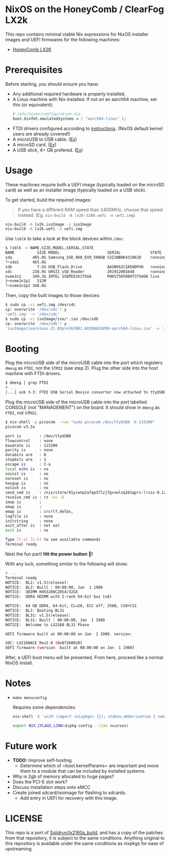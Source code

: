 # NixOS on the HoneyComb / ClearFog LX2k

This repo contains minimal viable Nix expressions for NixOS installer images and UEFI
firmwares for the following machines:

* [HoneyComb LX2K][lx2k-store]

# Prerequisites

Before starting, you should ensure you have:

* Any additional required hardware is properly installed.
* A Linux machine with Nix installed.
  If not on an aarch64 machine, set this (or equivalent): 
  ```nix
  # /etc/nixos/configuration.nix
  boot.binfmt.emulatedSystems = [ "aarch64-linux" ];
  ```
* FTDI drivers configured according to [instructions](https://developer.solid-run.com/knowledge-base/serial-connection/).
  (NixOS default kernel users are already covered!)
* A microUSB to USB cable. ([Ex][parts-microusb-to-usb-cable-ex])
* A microSD card. ([Ex][parts-microsd-card-ex])
* A USB stick, 4+ GB prefered. ([Ex][parts-usb-stick-ex])

# Usage

These machines require both a UEFI image (typically loaded on the microSD card) as well as an
installer image (typically loaded on a USB stick).

To get started, build the required images:

> If you have a different RAM speed than 2400MHz, choose that speed instead.
> (Eg. `nix-build -A lx2k-3200.uefi -o uefi.img`)

```bash
nix-build -A lx2k.isoImage -o isoImage
nix-build -A lx2k.uefi -o uefi.img
```

Use `lsblk` to take a look at the block devices within `/dev`:

```bash
$ lsblk -o NAME,SIZE,MODEL,SERIAL,STATE
NAME          SIZE MODEL                     SERIAL             STATE
sda         465.8G Samsung_SSD_860_EVO_500GB S3Z1NB0K431062D    running
└─sda1      465.8G                                              
sdb           7.5G USB_Flash_Drive           AASB9S2CIA58DPXH   running # <-- USB Stick
sdc         238.9G UHSII_uSD_Reader          201912001648       running # <-- microSD card
nvme1n1     349.3G INTEL SSDPED1K375GA       PHKS750500HT375AGN live
├─nvme1n1p1   512M                                              
└─nvme1n1p2 348.8G                                                                                          
```

Then, copy the built images to those devices:

```bash
$ sudo cp -vi uefi.img /dev/sdc
cp: overwrite '/dev/sdc'? y
'uefi.img' -> '/dev/sdc'
$ sudo cp -vi isoImage/iso/*.iso /dev/sdb
cp: overwrite '/dev/sdb'? y
'isoImage/iso/nixos-21.03pre263901.68398d2dd50-aarch64-linux.iso' -> '/dev/sdb'
```

# Booting

Plug the microUSB side of the microUSB cable into the port which registers `dmesg` as `FTDI`, not the `STM32`
(see step 2). Plug the other side into the host machine with FTDI drivers.

```bash
$ dmesg | grep FTDI
# ...
[...] usb 3-3: FTDI USB Serial Device converter now attached to ttyUSB0
```

Plug the microUSB side of the microUSB cable into the port labelled CONSOLE (not 
"MANAGEMENT") on the board. It should show in `dmesg` as `FTDI`, not `STM32`.

```bash
$ nix-shell -p picocom --run "sudo picocom /dev/ttyUSB0 -b 115200"
picocom v3.2a

port is        : /dev/ttyUSB0
flowcontrol    : none
baudrate is    : 115200
parity is      : none
databits are   : 8
stopbits are   : 1
escape is      : C-a
local echo is  : no
noinit is      : no
noreset is     : no
hangup is      : no
nolock is      : no
send_cmd is    : /nix/store/91ycwnp2a7qa37lzjfgvvwlzq161qprs-lrzsz-0.12.20/bin/sz -vv
receive_cmd is : rz -vv -E
imap is        : 
omap is        : 
emap is        : crcrlf,delbs,
logfile is     : none
initstring     : none
exit_after is  : not set
exit is        : no

Type [C-a] [C-h] to see available commands
Terminal ready

```

Next the fun part! **Hit the power button 🚀!**

With any luck, something similar to the following will show:

```bash
# ...
Terminal ready
NOTICE:  BL2: v1.5(release):
NOTICE:  BL2: Built : 00:00:00, Jan  1 1980
NOTICE:  UDIMM KHX3200C20S4/32GX 
NOTICE:  DDR4 UDIMM with 2-rank 64-bit bus (x8)

NOTICE:  64 GB DDR4, 64-bit, CL=20, ECC off, 256B, CS0+CS1
NOTICE:  BL2: Booting BL31
NOTICE:  BL31: v1.5(release):
NOTICE:  BL31: Built : 00:00:00, Jan  1 1980
NOTICE:  Welcome to LX2160 BL31 Phase

UEFI firmware built at 00:00:00 on Jan  1 1980. version:

SOC: LX2160ACE Rev2.0 (0x87360020)
UEFI firmware (version  built at 00:00:00 on Jan  1 1980)
```

After, a UEFI boot menu will be presented. From here, proceed like a normal NixOS install.

# Notes

* `make menuconfig`

  Requires some dependencies:

  ```bash
  nix-shell -E 'with (import <nixpkgs> {}); stdenv.mkDerivation { name = "fake"; nativeBuildInputs = [ ncurses pkgconfig bison flex ]; }'

  export NIX_CFLAGS_LINK=$(pkg-config --libs ncurses)
  ```
# Future work

* **TODO:** Improve self-hosting
  + Determine which of =boot.kernelParams= are important and move them to
    a module that can be included by installed systems.
* Why is 2gb of memory allocated to huge pages?
* Does the PCI-E slot work?
* Discuss installation steps onto eMCC
* Create joined sdcard/isoimage for flashing to sdcards.
  + Add entry in UEFI for recovery with this image.

# LICENSE

This repo is a port of [Solidrun/lx2160a_build][github-solidRun-lx2160a_build], and has a copy of
the patches from that repository, it is subject to the same conditions. Anything original to this
repository is available under the same conditions as nixpkgs for ease of upstreaming.

[github-solidRun-lx2160a_build]: https://github.com/SolidRun/lx2160a_build
[lx2k-store]: https://shop.solid-run.com/product/SRLX216S00D00GE064H08CH/
[parts-microusb-to-usb-cable-ex]: https://www.memoryexpress.com/Products/MX30019
[parts-microsd-card-ex]: https://shop.solid-run.com/product/MSD016B/
[parts-usb-stick-ex]: https://www.memoryexpress.com/Products/MX64592
